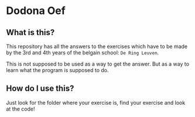 # Dodona Oef

## What is this?

This repository has all the answers to the exercises which have to be made by the 3rd and 4th years of the belgain school: `De Ring Leuven`.

This is not supposed to be used as a way to get the answer. But as a way to learn what the program is supposed to do.

## How do I use this?

Just look for the folder where your exercise is, find your exercise and look at the code!
